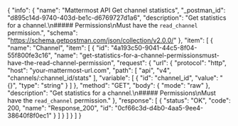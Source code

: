 {
  "info": {
    "name": "Mattermost API Get channel statistics",
    "_postman_id": "d895c14d-9740-403d-be1c-d6769727d1a6",
    "description": "Get statistics for a channel.\n##### Permissions\nMust have the `read_channel` permission.",
    "schema": "https://schema.getpostman.com/json/collection/v2.0.0/"
  },
  "item": [
    {
      "name": "Channel",
      "item": [
        {
          "id": "4a193c50-9041-44c5-8f04-55f800fe3c16",
          "name": "get-statistics-for-a-channel-permissionsmust-have-the-read-channel-permission",
          "request": {
            "url": {
              "protocol": "http",
              "host": "your-mattermost-url.com",
              "path": [
                "api",
                "v4",
                "channels/:channel_id/stats"
              ],
              "variable": [
                {
                  "id": "channel_id",
                  "value": "{}",
                  "type": "string"
                }
              ]
            },
            "method": "GET",
            "body": {
              "mode": "raw"
            },
            "description": "Get statistics for a channel.\n##### Permissions\nMust have the `read_channel` permission."
          },
          "response": [
            {
              "status": "OK",
              "code": 200,
              "name": "Response_200",
              "id": "0cf66c3d-d4b0-4aa5-9ee4-38640f8f0ec1"
            }
          ]
        }
      ]
    }
  ]
}